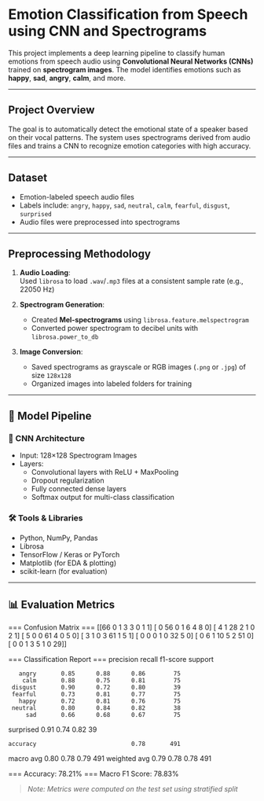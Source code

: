 #  Emotion Classification from Speech using CNN and Spectrograms

This project implements a deep learning pipeline to classify human emotions from speech audio using **Convolutional Neural Networks (CNNs)** trained on **spectrogram images**. The model identifies emotions such as **happy**, **sad**, **angry**, **calm**, and more.

---

##  Project Overview

The goal is to automatically detect the emotional state of a speaker based on their vocal patterns. The system uses spectrograms derived from audio files and trains a CNN to recognize emotion categories with high accuracy.

---

##  Dataset

- Emotion-labeled speech audio files
- Labels include: `angry`, `happy`, `sad`, `neutral`, `calm`, `fearful`, `disgust`, `surprised`
- Audio files were preprocessed into spectrograms

---

## Preprocessing Methodology

1. **Audio Loading**:  
   Used `librosa` to load `.wav`/`.mp3` files at a consistent sample rate (e.g., 22050 Hz)

2. **Spectrogram Generation**:  
   - Created **Mel-spectrograms** using `librosa.feature.melspectrogram`
   - Converted power spectrogram to decibel units with `librosa.power_to_db`

3. **Image Conversion**:  
   - Saved spectrograms as grayscale or RGB images (`.png` or `.jpg`) of size `128x128`
   - Organized images into labeled folders for training



---

## 🧪 Model Pipeline

### 🧱 CNN Architecture
- Input: 128×128 Spectrogram Images
- Layers:
  - Convolutional layers with ReLU + MaxPooling
  - Dropout regularization
  - Fully connected dense layers
  - Softmax output for multi-class classification

### 🛠 Tools & Libraries
- Python, NumPy, Pandas
- Librosa
- TensorFlow / Keras or PyTorch
- Matplotlib (for EDA & plotting)
- scikit-learn (for evaluation)

---

## 📊 Evaluation Metrics


=== Confusion Matrix ===
[[66  0  1  3  3  0  1  1]
 [ 0 56  0  1  6  4  8  0]
 [ 4  1 28  2  1  0  2  1]
 [ 5  0  0 61  4  0  5  0]
 [ 3  1  0  3 61  1  5  1]
 [ 0  0  0  1  0 32  5  0]
 [ 0  6  1 10  5  2 51  0]
 [ 0  0  1  3  5  1  0 29]]

=== Classification Report ===
              precision    recall  f1-score   support

       angry       0.85      0.88      0.86        75
        calm       0.88      0.75      0.81        75
     disgust       0.90      0.72      0.80        39
     fearful       0.73      0.81      0.77        75
       happy       0.72      0.81      0.76        75
     neutral       0.80      0.84      0.82        38
         sad       0.66      0.68      0.67        75
   surprised       0.91      0.74      0.82        39

    accuracy                           0.78       491
   macro avg       0.80      0.78      0.79       491
weighted avg       0.79      0.78      0.78       491


=== Accuracy: 78.21%
=== Macro F1 Score: 78.83%

> *Note: Metrics were computed on the test set using stratified split*








